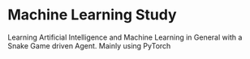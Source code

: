 # Machine Learning Study
 Learning Artificial Intelligence and Machine Learning in General with a Snake Game driven Agent.
 Mainly using PyTorch
